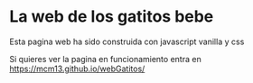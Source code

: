 # La web de los gatitos bebe

Esta pagina web ha sido construida con javascript vanilla y css

Si quieres ver la pagina en funcionamiento entra en 
https://mcm13.github.io/webGatitos/